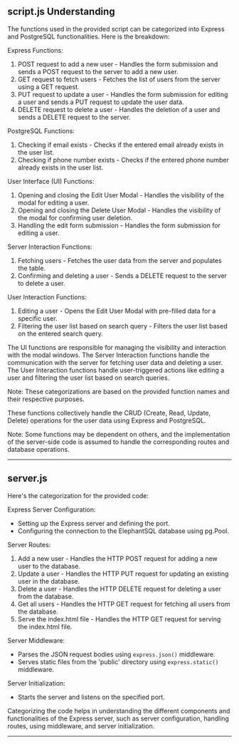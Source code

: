 script.js Understanding
---------------------------------------------------------------------------------------------------------------------
The functions used in the provided script can be categorized into Express and PostgreSQL functionalities. Here is the breakdown:

Express Functions:
1. POST request to add a new user - Handles the form submission and sends a POST request to the server to add a new user.
2. GET request to fetch users - Fetches the list of users from the server using a GET request.
3. PUT request to update a user - Handles the form submission for editing a user and sends a PUT request to update the user data.
4. DELETE request to delete a user - Handles the deletion of a user and sends a DELETE request to the server.

PostgreSQL Functions:
1. Checking if email exists - Checks if the entered email already exists in the user list.
2. Checking if phone number exists - Checks if the entered phone number already exists in the user list.

User Interface (UI) Functions:
1. Opening and closing the Edit User Modal - Handles the visibility of the modal for editing a user.
2. Opening and closing the Delete User Modal - Handles the visibility of the modal for confirming user deletion.
3. Handling the edit form submission - Handles the form submission for editing a user.

Server Interaction Functions:
1. Fetching users - Fetches the user data from the server and populates the table.
2. Confirming and deleting a user - Sends a DELETE request to the server to delete a user.

User Interaction Functions:
1. Editing a user - Opens the Edit User Modal with pre-filled data for a specific user.
2. Filtering the user list based on search query - Filters the user list based on the entered search query.

The UI functions are responsible for managing the visibility and interaction with the modal windows. The Server Interaction functions handle the communication with the server for fetching user data and deleting a user. The User Interaction functions handle user-triggered actions like editing a user and filtering the user list based on search queries.

Note: These categorizations are based on the provided function names and their respective purposes.

These functions collectively handle the CRUD (Create, Read, Update, Delete) operations for the user data using Express and PostgreSQL.

Note: Some functions may be dependent on others, and the implementation of the server-side code is assumed to handle the corresponding routes and database operations.

---------------------------------------------------------------------------------------------------------------------








server.js
-----------------------------------------------------------------------------------------------------------------
Here's the categorization for the provided code:

Express Server Configuration:
- Setting up the Express server and defining the port.
- Configuring the connection to the ElephantSQL database using pg.Pool.

Server Routes:
1. Add a new user - Handles the HTTP POST request for adding a new user to the database.
2. Update a user - Handles the HTTP PUT request for updating an existing user in the database.
3. Delete a user - Handles the HTTP DELETE request for deleting a user from the database.
4. Get all users - Handles the HTTP GET request for fetching all users from the database.
5. Serve the index.html file - Handles the HTTP GET request for serving the index.html file.

Server Middleware:
- Parses the JSON request bodies using `express.json()` middleware.
- Serves static files from the 'public' directory using `express.static()` middleware.

Server Initialization:
- Starts the server and listens on the specified port.

Categorizing the code helps in understanding the different components and functionalities of the Express server, such as server configuration, handling routes, using middleware, and server initialization.



-----------------------------------------------------------------------------------------------------------------
